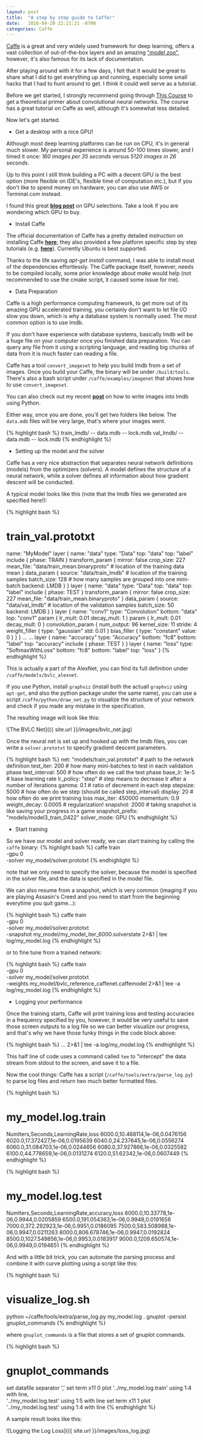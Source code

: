 ```yaml
---
layout: post
title:  "A step by step guide to Caffe!"
date:   2016-04-20 22:21:21 -0700
categories: Caffe
---
```


[Caffe](http://caffe.berkeleyvision.org/) is a great and very widely used framework for deep learning, offers a vast collection of out-of-the-box layers and an amazing ["model zoo"](https://github.com/BVLC/caffe/wiki/Model-Zoo), however, it's also famous for its lack of documentation.

After playing around with it for a few days, I felt that it would be great to share what I did to get everything up and running, especially some small hacks that I had to hunt around to get. I think it could well serve as a tutorial.

Before we get started, I strongly recommend going through [This Course](http://cs231n.stanford.edu/) to get a theoretical primer about convolutional neural networks. The course has a great tutorial on Caffe as well, although it's somewhat less detailed.

Now let's get started.

- Get a desktop with a nice GPU!

Although most deep learning platforms can be run on CPU, it's in general much slower. My personal experience is around 50-100 times slower, and I timed it once: *160 images per 35 seconds* versus *5120 images in 26 seconds*. 

Up to this point I still think building a PC with a decent GPU is the best option (more flexible on IDE's, flexible time of computation etc.), but if you don't like to spend money on hardware, you can also use AWS or Terminal.com instead.

I found this great [**blog post**](http://timdettmers.com/2014/08/14/which-gpu-for-deep-learning/) on GPU selections. Take a look if you are wondering which GPU to buy.

- Install Caffe

The official documentation of Caffe has a pretty detailed instruction on installing Caffe [**here**](http://caffe.berkeleyvision.org/installation.html); they also provided a few platform specific step by step tutorials (e.g. [**here**](http://caffe.berkeleyvision.org/install_apt.html)). Currently Ubuntu is best supported.

Thanks to the life saving *apt-get install* command, I was able to install most of the dependencies effortlessly. The Caffe package itself, however, needs to be compiled locally, some prior knowledge about *make* would help (not recommended to use the cmake script, it caused some issue for me).

- Data Preparation

Caffe is a high performance computing framework, to get more out of its amazing GPU accelerated training, you certainly don't want to let file I/O slow you down, which is why a database system is normally used. The most common option is to use lmdb.

If you don't have experience with database systems, basically lmdb will be a huge file on your computer once you finished data preparation. You can query any file from it using a scripting language, and reading big chunks of data from it is much faster can reading a file.

Caffe has a tool `convert_imageset` to help you build lmdb from a set of images. Once you build your Caffe, the binary will be under `/build/tools`. There's also a bash script under `/caffe/examples/imagenet` that shows how to use `convert_imageset`.

You can also check out my recent [**post**](http://shengshuyang.github.io/hook-up-lmdb-with-caffe-in-python.html) on how to write images into lmdb using Python.

Either way, once you are done, you'll get two folders like below. The `data.mdb` files will be very large, that's where your images went.
	
{% highlight bash %}
train_lmdb/
  -- data.mdb
  -- lock.mdb
val_lmdb/
  -- data.mdb
  -- lock.mdb
{% endhighlight %}

- Setting up the model and the solver

Caffe has a very nice abstraction that separates neural network definitions (models) from the optimizers (solvers). A model defines the structure of a neural network, while a solver defines all information about how gradient descent will be conducted.

A typical model looks like this (note that the lmdb files we generated are specified here!):

{% highlight bash %}
# train_val.prototxt
name: "MyModel"
layer {
  name: "data"
  type: "Data"
  top: "data"
  top: "label"
  include {
    phase: TRAIN
  }
  transform_param {
    mirror: false
    crop_size: 227
    mean_file: "data/train_mean.binaryproto" # location of the training data mean
  }
  data_param {
    source: "data/train_lmdb" # location of the training samples
    batch_size: 128 # how many samples are grouped into one mini-batch
    backend: LMDB
  }
}
layer {
  name: "data"
  type: "Data"
  top: "data"
  top: "label"
  include {
    phase: TEST
  }
  transform_param {
    mirror: false
    crop_size: 227
    mean_file: "data/train_mean.binaryproto"
  }
  data_param {
    source: "data/val_lmdb" # location of the validation samples
    batch_size: 50
    backend: LMDB
  }
}
layer {
  name: "conv1"
  type: "Convolution"
  bottom: "data"
  top: "conv1"
  param {
    lr_mult: 0.01
    decay_mult: 1
  }
  param {
    lr_mult: 0.01
    decay_mult: 0
  }
  convolution_param {
    num_output: 96
    kernel_size: 11
    stride: 4
    weight_filler {
      type: "gaussian"
      std: 0.01
    }
    bias_filler {
      type: "constant"
      value: 0
    }
  }
}
...
...
layer {
  name: "accuracy"
  type: "Accuracy"
  bottom: "fc8"
  bottom: "label"
  top: "accuracy"
  include {
    phase: TEST
  }
}
layer {
  name: "loss"
  type: "SoftmaxWithLoss"
  bottom: "fc8"
  bottom: "label"
  top: "loss"
}
{% endhighlight %}

This is actually a part of the AlexNet, you can find its full definition under `/caffe/models/bvlc_alexnet`.

If you use Python, install `graphviz` (install both the actuall `graphviz` using `apt-get`, and also the python package under the same name), you can use a script `/caffe/python/draw_net.py` to visualize the structure of your network and check if you made any mistake in the specification.

The resulting image will look like this:

![The BVLC Net]({{ site.url }}/images/bvlc_net.jpg)

Once the neural net is set up and hooked up with the lmdb files, you can write a `solver.prototxt` to specify gradient descent parameters.

{% highlight bash %}
net: "models/train_val.prototxt" # path to the network definition
test_iter: 200 # how many mini-batches to test in each validation phase
test_interval: 500 # how often do we call the test phase
base_lr: 1e-5 # base learning rate
lr_policy: "step" # step means to decrease lr after a number of iterations
gamma: 0.1 # ratio of decrement in each step
stepsize: 5000 # how often do we step (should be called step_interval)
display: 20 # how often do we print training loss
max_iter: 450000 
momentum: 0.9 
weight_decay: 0.0005 # regularization!
snapshot: 2000 # taking snapshot is like saving your progress in a game
snapshot_prefix: "models/model3_train_0422"
solver_mode: GPU
 {% endhighlight %}

- Start training

So we have our model and solver ready, we can start training by calling the `caffe` binary:
{% highlight bash %}
caffe train \
  -gpu 0 \
  -solver my_model/solver.prototxt
{% endhighlight %}

note that we only need to specify the solver, because the model is specified in the solver file, and the data is specified in the model file.

We can also resume from a snapshot, which is very common (imaging if you are playing Assasin's Creed and you need to start from the beginning everytime you quit game...):

{% highlight bash %}
caffe train \
    -gpu 0 \
    -solver my_model/solver.prototxt \
    -snapshot my_model/my_model_iter_6000.solverstate 2>&1 | tee log/my_model.log
{% endhighlight %}

or to fine tune from a trained network:

{% highlight bash %}
caffe train \
    -gpu 0 \
    -solver my_model/solver.prototxt \
    -weights my_model/bvlc_reference_caffenet.caffemodel 2>&1 | tee -a log/my_model.log
{% endhighlight %}


- Logging your performance

Once the training starts, Caffe will print training loss and testing accuracies in a frequency specified by you, however, it would be very useful to save those screen outputs to a log file so we can better visualize our progress, and that's why we have those funky things in the code block above:

{% highlight bash %}
    ... 2>&1 | tee -a log/my_model.log
{% endhighlight %}

This half line of code uses a command called `tee` to "intercept" the data stream from stdout to the screen, and save it to a file. 

Now the cool things: Caffe has a script (`/caffe/tools/extra/parse_log.py`) to parse log files and return two much better formatted files.

{% highlight bash %}
# my_model.log.train
NumIters,Seconds,LearningRate,loss
6000.0,10.468114,1e-06,0.0476156
6020.0,17.372427,1e-06,0.0195639
6040.0,24.237645,1e-06,0.0556274
6060.0,31.084703,1e-06,0.0244656
6080.0,37.927866,1e-06,0.0325582
6100.0,44.778659,1e-06,0.0131274
6120.0,51.62342,1e-06,0.0607449
{% endhighlight %}

{% highlight bash %}
# my_model.log.test
NumIters,Seconds,LearningRate,accuracy,loss
6000.0,10.33778,1e-06,0.9944,0.0205859
6500.0,191.054363,1e-06,0.9948,0.0191656
7000.0,372.292923,1e-06,0.9951,0.0186095
7500.0,583.508988,1e-06,0.9947,0.0211263
8000.0,806.678746,1e-06,0.9947,0.0192824
8500.0,1027.549856,1e-06,0.9953,0.0183917
9000.0,1209.650574,1e-06,0.9949,0.0194651
{% endhighlight %}

And with a little bit trick, you can automate the parsing process and combine it with curve plotting using a script like this: 

{% highlight bash %}
# visualize_log.sh
python ~/caffe/tools/extra/parse_log.py my_model.log .
gnuplot -persist gnuplot_commands
{% endhighlight %}

where `gnuplot_commands` is a file that stores a set of gnuplot commands.

{% highlight bash %}
# gnuplot_commands
set datafile separator ','
set term x11 0
plot '../my_model.log.train' using 1:4  with line,\
     '../my_model.log.test' using 1:5 with line
set term x11 1
plot '../my_model.log.test' using 1:4 with line
{% endhighlight %}

A sample result looks like this:

![Logging the Log Loss]({{ site.url }}/images/loss_log.jpg)